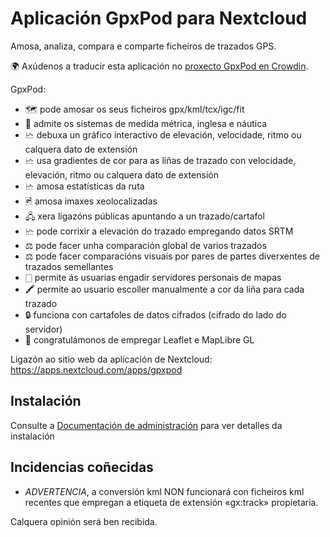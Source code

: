 # Aplicación GpxPod para Nextcloud

Amosa, analiza, compara e comparte ficheiros de trazados GPS.

🌍 Axúdenos a traducir esta aplicación no [proxecto GpxPod en Crowdin](https://crowdin.com/project/gpxpod).

GpxPod:

* 🗺 pode amosar os seus ficheiros gpx/kml/tcx/igc/fit
* 📏 admite os sistemas de medida métrica, inglesa e náutica
* 🗠 debuxa un gráfico interactivo de elevación, velocidade, ritmo ou calquera dato de extensión
* 🗠 usa gradientes de cor para as liñas de trazado con velocidade, elevación, ritmo ou calquera dato de extensión
* 🗠 amosa estatísticas da ruta
* 🖻 amosa imaxes xeolocalizadas
* 🖧 xera ligazóns públicas apuntando a un trazado/cartafol
* 🗠 pode corrixir a elevación do trazado empregando datos SRTM
* ⚖ pode facer unha comparación global de varios trazados
* ⚖ pode facer comparacións visuais por pares de partes diverxentes de trazados semellantes
* 🀆 permite ás usuarias engadir servidores personais de mapas
* 🖍 permite ao usuario escoller manualmente a cor da liña para cada trazado
* 🔒 funciona con cartafoles de datos cifrados (cifrado do lado do servidor)
* 🍂 congratulámonos de empregar Leaflet e MapLibre GL

Ligazón ao sitio web da aplicación de Nextcloud: https://apps.nextcloud.com/apps/gpxpod

## Instalación

Consulte a [Documentación de administración](https://gitlab.com/eneiluj/gpxpod-oc/wikis/admindoc) para ver detalles da instalación

## Incidencias coñecidas

* _ADVERTENCIA_, a conversión kml NON funcionará con ficheiros kml recentes que empregan a etiqueta de extensión «gx:track» propietaria.

Calquera opinión será ben recibida.
